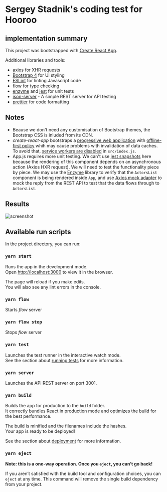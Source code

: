 # Sergey Stadnik's coding test for Hooroo

## implementation summary

This project was bootstrapped with [Create React App](https://github.com/facebookincubator/create-react-app).

Additional libraries and tools:
  - [axios](https://github.com/axios/) for XHR requests
  - [Bootstrap 4](https://getbootstrap.com/) for UI styling
  - [ESLint](https://eslint.org/) for linting Javascript code
  - [flow](https://flow.org/) for type checking
  - [enzyme](https://github.com/airbnb/enzyme) and [jest](https://facebook.github.io/jest/) for unit tests
  - [json-server](https://github.com/typicode/json-server) - A simple REST server for API testing
  - [prettier](https://prettier.io/) for code formatting

## Notes
  - Beause we don't need any customisation of Bootstrap themes, the Bootstrap CSS is inluded from its CDN.
  - _create-react-app_ bootstraps a [progressive web application](https://github.com/facebook/create-react-app/blob/master/packages/react-scripts/template/README.md#making-a-progressive-web-app) with [offline-first policy](https://github.com/facebook/create-react-app/blob/master/packages/react-scripts/template/README.md#offline-first-considerations) whih may cause problems with invalidation of data caches. To avoid that, [service workers are disabled](https://github.com/facebook/create-react-app/blob/master/packages/react-scripts/template/README.md#opting-out-of-caching) in `src/index.js`.
  - App.js requires more unit testing. We can't use [jest snapshots](https://facebook.github.io/jest/docs/en/snapshot-testing.html) here because the rendering of this component depends on an asynchronous action (Axios HXR request). We will need to test the functionality piece by piece. We may use the [Enzyme](https://github.com/airbnb/enzyme) library to verify that the `ActorsList` component is being rendered inside `App`, and use [Axios mock adapter](https://github.com/ctimmerm/axios-mock-adapter) to mock the reply from the REST API to test that the data flows through to `ActorsList`.

## Results

![screenshot](screenshot.png)

## Available run scripts

In the project directory, you can run:

### `yarn start`

Runs the app in the development mode.<br>
Open [http://localhost:3000](http://localhost:3000) to view it in the browser.

The page will reload if you make edits.<br>
You will also see any lint errors in the console.

### `yarn flow`

Starts _flow_ server

### `yarn flow stop`

Stops _flow_ server

### `yarn test`

Launches the test runner in the interactive watch mode.<br>
See the section about [running tests](#running-tests) for more information.

### `yarn server`

Launches the API REST server on port 3001.

### `yarn build`

Builds the app for production to the `build` folder.<br>
It correctly bundles React in production mode and optimizes the build for the best performance.

The build is minified and the filenames include the hashes.<br>
Your app is ready to be deployed!

See the section about [deployment](#deployment) for more information.

### `yarn eject`

**Note: this is a one-way operation. Once you `eject`, you can’t go back!**

If you aren’t satisfied with the build tool and configuration choices, you can `eject` at any time. This command will remove the single build dependency from your project.

